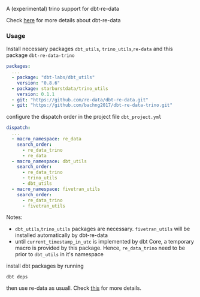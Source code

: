 A (experimental) trino support for dbt-re-data

Check [here](https://github.com/re-data/dbt-re-data) for more details about dbt-re-data

### Usage
Install necessary packages `dbt_utils`, `trino_utils`,`re-data` and this package `dbt-re-data-trino`

```packages.yml
packages:
  ...
  - package: "dbt-labs/dbt_utils"
    version: "0.8.6"
  - package: starburstdata/trino_utils
    version: 0.1.1
  - git: "https://github.com/re-data/dbt-re-data.git"
  - git: "https://github.com/bachng2017/dbt-re-data-trino.git"
```

configure the dispatch order in the project file `dbt_project.yml`
```dbt_project.yml
dispatch:
  ...
  - macro_namespace: re_data
    search_order:
      - re_data_trino
      - re_data
  - macro_namespace: dbt_utils
    search_order:
      - re_data_trino
      - trino_utils
      - dbt_utils
  - macro_namespace: fivetran_utils
    search_order:
      - re_data_trino
      - fivetran_utils
```

Notes: 
  - `dbt_utils`,`trino_utils` packages are necessary. `fivetran_utils` will be installed automatically by dbt-re-data
  - until `current_timestamp_in_utc` is implemented by dbt Core, a temporary macro is provided by this package. Hence, `re_data_trino` need to be prior to `dbt_utils` in it's namespace



install dbt packages by running
```
dbt deps
```

then use re-data as usuall. Check [this](https://docs.getre.io/latest/docs/getting_started/installation/for_dbt_users) for more details.

